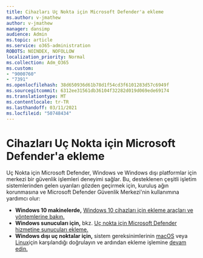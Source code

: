 ```yaml
---
title: Cihazları Uç Nokta için Microsoft Defender'a ekleme
ms.author: v-jmathew
author: v-jmathew
manager: dansimp
audience: Admin
ms.topic: article
ms.service: o365-administration
ROBOTS: NOINDEX, NOFOLLOW
localization_priority: Normal
ms.collection: Adm_O365
ms.custom:
- "9000760"
- "7391"
ms.openlocfilehash: 38d650936d61b78d1f54cd3f6101283d57c6949f
ms.sourcegitcommit: 6312ee31561db36104f32282d019d069ede69174
ms.translationtype: MT
ms.contentlocale: tr-TR
ms.lasthandoff: 03/11/2021
ms.locfileid: "50748434"
---
```

# <a name="onboard-devices-to-microsoft-defender-for-endpoint"></a>Cihazları Uç Nokta için Microsoft Defender'a ekleme

Uç Nokta için Microsoft Defender, Windows ve Windows dışı platformlar için merkezi bir güvenlik işlemleri deneyimi sağlar. Bu, desteklenen çeşitli işletim sistemlerinden gelen uyarıları gözden geçirmek için, kuruluş ağın korunmasına ve Microsoft Defender Güvenlik Merkezi'nin kullanımına yardımcı olur:

- **Windows 10 makinelerde,** [Windows 10 cihazları için ekleme araçları ve yöntemlerine bakın.](https://go.microsoft.com/fwlink/?linkid=2143460)
- **Windows sunucuları için,** bkz. [Uç nokta için Microsoft Defender hizmetine sunucuları ekleme.](https://go.microsoft.com/fwlink/?linkid=2143627)
- **Windows dışı uç noktalar için,** sistem gereksinimlerinin [macOS](https://go.microsoft.com/fwlink/?linkid=2143461) veya [Linux](https://go.microsoft.com/fwlink/?linkid=2143462)için karşılandığı doğrulayın ve ardından ekleme işlemine [devam edin.](https://go.microsoft.com/fwlink/?linkid=2143628)
